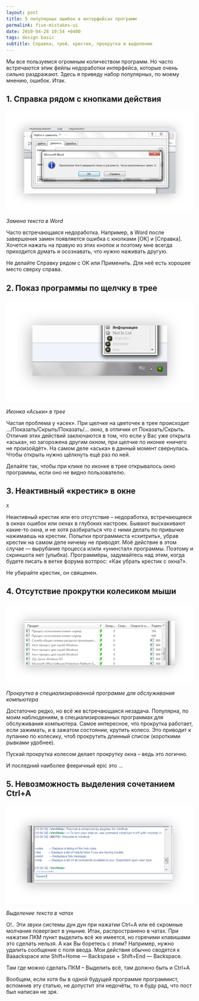 ```yaml
---
layout: post
title: 5 популярных ошибок в интерфейсах программ
permalink: five-mistakes-ui
date: 2010-04-28 19:54 +0400
tags: design basic
subtitle: Справка, трей, крестик, прокрутка и выделение
---
```


Мы все пользуемся огромным количеством программ. Но часто встречаются эпик фейлы недоработки интерфейса, которые очень сильно раздражают. Здесь я приведу набор популярных, по моему мнению, ошибок. Итак.

## 1. Справка рядом с кнопками действия

![Замена текста в Word](/img/five-mistakes-ui/replacing-text-word.png)

*Замена текста в Word*

Часто встречающаяся недоработка. Например, в Word после завершения замен появляется ошибка с кнопками [OK] и [Справка]. Хочется нажать на правую из этих кнопок и поэтому мне всегда приходится думать и осознавать, что нужно наживать другую.

Не делайте Справку рядом с OK или Применить. Для неё есть хорошее место сверху справа.

## 2. Показ программы по щелчку в трее

![Иконка «Аськи» в трее](/img/five-mistakes-ui/icq-tray-icon.png)

*Иконка «Аськи» в трее*

Частая проблема у «асек». При щелчке на цветочек в трее происходит …/Показать/Скрыть/Показать/… окно, в отличии от Показать/Скрыть. Отличия этих действий заключаются в том, что если у Вас уже открыта «аська», но загорожена другим окном, при щелчке по иконке «ничего не произойдёт». На самом деле «аська» в данный момент свернулась. Чтобы открыть нужно щёлкнуть ещё раз по ней.

Делайте так, чтобы при клике по иконке в трее открывалось окно программы, если оно не видно пользователю.

## 3. Неактивный «крестик» в окне

`X`

Неактивный крестик или его отсутствие – недоработка, встречающееся в окнах ошибок или окнах в глубоких настроек. Бывают выскакивают какие-то окна, и не хотя разбираться что с ними делать по привычке нажимаешь на крестик. Попытки программиста «схитрить», убрав крестик на самом деле ничему не приводят. Моё действие в этом случае — вырубание процесса и/или «унинстал» программы. Поэтому и скриншота нет (улыбка). Программёры, задумайтесь над этим, когда будете писать в ветке форума вотпрос: «Как убрать крестик с окна?».

Не убирайте крестик, он священен.

## 4. Отсутствие прокрутки колесиком мыши

![Прокрутка в специализированной программе для обслуживания компьютера](/img/five-mistakes-ui/scrolling-in-maintenance-app.png)

*Прокрутка в специализированной программе для обслуживания компьютера*

Достаточно редко, но всё же встречающаяся незадача. Популярна, по моим наблюдениям, в специализированных программах для обслуживания компьютера. Самое интересное, что прокрутка работает, если зажимать, и в зажатом состоянии, крутить колесо. Это приводит к лупанию по колесику, чтоб прокрутить длинный список (короткими рывками удобнее).

Пускай прокрутка колесом делает прокрутку окна – ведь это логично.

И последний наиболее фееричный epic это …

## 5. Невозможность выделения сочетанием Ctrl+A

![Выделение текста в чатах](/img/five-mistakes-ui/selecting-text-chats.png)

*Выделение текста в чатах*

О!.. Эти звуки системы дун дун при нажатии Ctrl+A или её скромные молчания повергают в уныние. Итак, распространено в чатах. При нажатии ПКМ пункт выделить всё же имеется, но горячими клавишами это сделать нельзя. А как Вы боретесь с этим? Например, нужно удалить сообщение с поля ввода. Мои действия обычно сводятся к Baaackspace или Shift+Home — Backspase + Shift+End — Backspace.

Там где можно сделать ПКМ – Выделить всё, там должно быть и Ctrl+A

Вообщем, если хотя бы в одной будущей программе программист, вспомнив эту статью, не допустит эти недочёты, то я буду рад, что пост был написан не зря.
